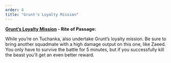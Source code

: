 ```yaml
---
order: 8
title: "Grunt's Loyalty Mission"
--- 
```


**[Grunt’s Loyalty Mission](https://www.rpgsite.net/feature/11111-mass-effect-2-loyalty-missions-consequences-how-to-gain-loyalty-resolve-conflicts#grunt-loyalty-mission) - Rite of Passage:** 

While you’re on Tuchanka, also undertake Grunt’s loyalty mission. Be sure to bring another squadmate with a high damage output on this one, like Zaeed. You only have to survive the battle for 5 minutes, but if you successfully kill the beast you’ll get an even better reward. 
